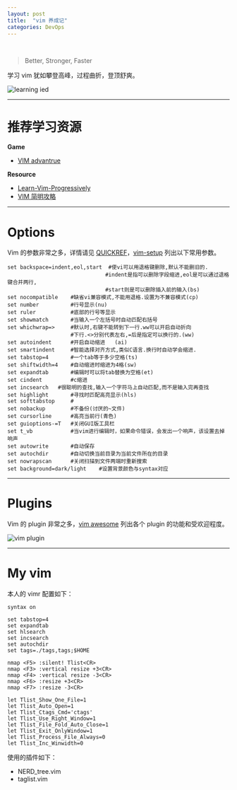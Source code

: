 ```yaml
---
layout: post
title:  "vim 养成记"
categories: DevOps
---
```


&nbsp;&nbsp;&nbsp;

> Better, Stronger, Faster

学习 vim 犹如攀登高峰，过程曲折，登顶舒爽。


![learning ied](http://7xp2eu.com1.z0.glb.clouddn.com/horrorstories.jpg)


--------------

# 推荐学习资源

**Game**

- [VIM advantrue](http://vim-adventures.com/)

**Resource**

- [Learn-Vim-Progressively](http://yannesposito.com/Scratch/en/blog/Learn-Vim-Progressively/)
- [VIM 简明攻略](http://coolshell.cn/?s=vim+%E5%AD%A6%E4%B9%A0)

----------

# Options

Vim 的参数非常之多，详情请见 [QUICKREF](http://vimcdoc.sourceforge.net/doc/quickref.html#Q_op)，[vim-setup](http://platinhom.github.io/2015/06/08/Vim-Setup/) 列出以下常用参数。

~~~
set backspace=indent,eol,start  #使vi可以用退格键删除,默认不能删旧的.
                               #indent是指可以删除字段缩进,eol是可以通过退格键合并两行,
                               #start则是可以删除插入前的输入(bs)
set nocompatible    #缺省vi兼容模式,不能用退格.设置为不兼容模式(cp)
set number          #行号显示(nu)
set ruler           #底部的行号等显示
set showmatch       #当输入一个左括号时自动匹配右括号
set whichwrap=>     #默认时,右键不能转到下一行.ww可以开启自动折向
                    #下行.<>分别代表左右,=后是指定可以换行的.(ww)
set autoindent      #开启自动缩进   (ai)
set smartindent     #智能选择对齐方式,类似C语言.换行时自动学会缩进.
set tabstop=4       #一个tab等于多少空格(ts)
set shiftwidth=4    #自动缩进时缩进为4格(sw)
set expandtab       #编辑时可以将tab替换为空格(et)
set cindent         #c缩进
set incsearch   #很聪明的查找,输入一个字符马上自动匹配,而不是输入完再查找
set highlight       #寻找时匹配高亮显示(hls)
set softtabstop     #
set nobackup        #不备份(讨厌的~文件)
set cursorline      #高亮当前行(青色)
set guioptions-=T   #关闭GUI版工具栏
set t_vb            #当vim进行编辑时，如果命令错误，会发出一个响声，该设置去掉响声
set autowrite       #自动保存
set autochdir       #自动切换当前目录为当前文件所在的目录
set nowrapscan      #关闭扫描到文件两端时重新搜索
set background=dark/light    #设置背景颜色与syntax对应     
~~~

----------------


# Plugins

Vim 的 plugin 非常之多，[vim awesome](http://vimawesome.com/) 列出各个 plugin 的功能和受欢迎程度。

![vim plugin](http://7xp2eu.com1.z0.glb.clouddn.com/vimplugins.png)

--------------

# My vim

本人的 vimr 配置如下：

~~~
syntax on

set tabstop=4
set expandtab
set hlsearch
set incsearch
set autochdir
set tags=./tags,tags;$HOME

nmap <F5> :silent! Tlist<CR>
nmap <F3> :vertical resize +3<CR>
nmap <F4> :vertical resize -3<CR>
nmap <F6> :resize +3<CR>
nmap <F7> :resize -3<CR>

let Tlist_Show_One_File=1
let Tlist_Auto_Open=1
let Tlist_Ctags_Cmd='ctags'
let Tlist_Use_Right_Window=1
let Tlist_File_Fold_Auto_Close=1
let Tlist_Exit_OnlyWindow=1
let Tlist_Process_File_Always=0
let Tlist_Inc_Winwidth=0
~~~

使用的插件如下：

- NERD_tree.vim
- taglist.vim